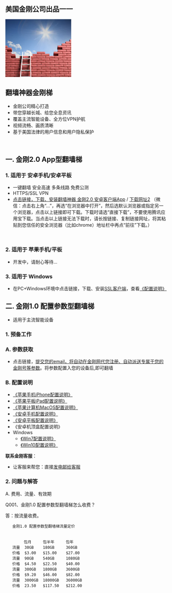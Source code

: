 ## 美国金刚公司出品一一

![image](l-w-s-athird.png)


## 翻墙神器金刚梯<br> 
- 金刚公司精心打造<br> 
- 带您穿越长城、给您全息资讯<br> 
- 覆盖主流智能设备、全方位VPN护航<br> 
- 视频流畅、画质清晰<br> 
- 基于美国法律的用户信息和用户隐私保护<br> 
<br>

## 一. 金刚2.0 App型翻墙梯

### 1. 适用于 安卓手机/安卓平板
- 一键翻墙 安全高速 多条线路 免费公测 
- HTTPS/SSL VPN 
- [点击链接，下载、安装翻墙神器 金刚2.0 安卓客户端App](https://github.com/a2zitpro/client/releases/download/latest/app-prod-release.apk) / [下载网址2](https://myfasttrack.org/midman/dl_an_1358.php) （微信：点击右上角“...”，再选“在浏览器中打开”，然后选默认浏览器或指定另一个浏览器，点击以上链接即可下载。下载时请选“直接下载”，不要使用腾讯应用宝下载。当点击以上链接无法下载时，请长按链接、复制链接网址，将其粘贴到您信任的安全浏览器（比如chrome）地址栏中再点“前往”下载。）
<br>

### 2. 适用于 苹果手机/平板
- 开发中，请耐心等待...

### 3. 适用于 Windows 
- 在PC+Windows环境中点击链接，下载、安装[SSL客户端](https://a2zitpro.github.io/web/win)，查看[《配置说明》](https://a2zitpro.github.io/web/win)


## 二. 金刚1.0 配置参数型翻墙梯
- 适用于主流智能设备

### 1. 预备工作
### A. 参数获取
- 点击链接，[提交您的email，将自动在金刚网代您注册、自动派送专属于您的金刚号等参数](https://a2zitpro.github.io/web/l2_reg)。将参数配置入您的设备后,即可翻墙


### B. 配置说明
- [《苹果手机iPhone配置说明》](https://a2zitpro.github.io/web/ios)<br>
- [《苹果平板iPad配置说明》](https://a2zitpro.github.io/web/ios)<br>
- [《苹果计算机MacOS配置说明》](https://a2zitpro.github.io/web/mac)<br>
- [《安卓手机配置说明》](https://a2zitpro.github.io/web/android)<br>
- [《安卓平板配置说明》](https://a2zitpro.github.io/web/android)<br>
- 《安卓机顶盒配置说明》<br>
- Windows<br>
  - [《Win7配置说明》](https://a2zitpro.github.io/web/win7)<br>
  - [《Win10配置说明》](https://a2zitpro.github.io/web/win10)<br>

**联系金刚客服**：
  * 让客服来帮您：直接[发电邮给客服](mailto:cs@a2zitpro.com)

### 2. 问题与解答

A. 费用、流量、有效期

Q001、金刚1.0 配置参数型翻墙梯怎么收费？

答：按流量收费。<br>
            

       金刚1.0 配置参数型翻墙梯流量定价


            包月     包半年     包年
       流量  30GB    180GB     360GB
       价格  $3.00   $15.00    $27.00
       流量  90GB    540GB     1080GB
       价格  $4.50   $22.50    $40.00
       流量  300GB   1800GB    3600GB
       价格  $9.20   $46.00    $82.00
       流量  3000GB  18000GB   36000GB
       价格  23.50   $117.50   $212.00

